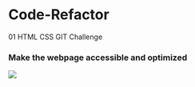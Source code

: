 # Code-Refactor
01 HTML CSS GIT Challenge

### Make the webpage accessible and optimized


![](assets/images/_D__Coding_GitHub_Code-Refactor_index.html.png)
